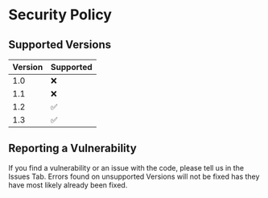 # Security Policy

## Supported Versions

| Version | Supported          |
| ------- | ------------------ |
| 1.0   | :x: |
| 1.1   | :x: |
| 1.2   | :white_check_mark: |
| 1.3   | :white_check_mark: |

## Reporting a Vulnerability

If you find a vulnerability or an issue with the code, please tell us in the Issues Tab. Errors found on unsupported Versions will not be fixed has they have most likely already been fixed.
